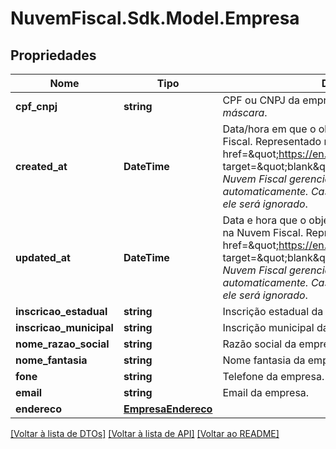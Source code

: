 # NuvemFiscal.Sdk.Model.Empresa

## Propriedades

Nome | Tipo | Descrição | Comentários
------------ | ------------- | ------------- | -------------
**cpf_cnpj** | **string** | CPF ou CNPJ da empresa.    *Utilize o valor sem máscara*. | 
**created_at** | **DateTime** | Data/hora em que o objeto foi criado na Nuvem Fiscal. Representado no formato &lt;a href&#x3D;\&quot;https://en.wikipedia.org/wiki/ISO_8601\&quot; target&#x3D;\&quot;blank\&quot;&gt;&#x60;ISO 8601&#x60;&lt;/a&gt;.    *A Nuvem Fiscal gerencia esse campo automaticamente. Caso algum valor seja enviado, ele será ignorado*. | [optional] 
**updated_at** | **DateTime** | Data e hora que o objeto foi alterado pela última vez na Nuvem Fiscal. Representado no formato &lt;a href&#x3D;\&quot;https://en.wikipedia.org/wiki/ISO_8601\&quot; target&#x3D;\&quot;blank\&quot;&gt;&#x60;ISO 8601&#x60;&lt;/a&gt;.    *A Nuvem Fiscal gerencia esse campo automaticamente. Caso algum valor seja enviado, ele será ignorado*. | [optional] 
**inscricao_estadual** | **string** | Inscrição estadual da empresa. | [optional] 
**inscricao_municipal** | **string** | Inscrição municipal da empresa. | [optional] 
**nome_razao_social** | **string** | Razão social da empresa. | 
**nome_fantasia** | **string** | Nome fantasia da empresa. | [optional] 
**fone** | **string** | Telefone da empresa. | [optional] 
**email** | **string** | Email da empresa. | 
**endereco** | [**EmpresaEndereco**](EmpresaEndereco.md) |  | 

[[Voltar à lista de DTOs]](../README.md#documentation-for-models) [[Voltar à lista de API]](../README.md#documentation-for-api-endpoints) [[Voltar ao README]](../README.md)

